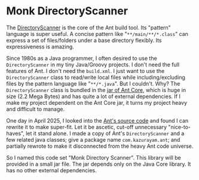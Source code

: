 # Monk DirectoryScanner

The [DirectoryScanner](https://ant.apache.org/manual/api/org/apache/tools/ant/DirectoryScanner.html) is the core of the Ant build tool. Its "pattern" language is super useful. A concise pattern like "`**/main/**/*.class`" can express a set of files/folders under a base directory flexibly. Its expressiveness is amazing.

Since 1980s as a Java programmer, I often desired to use the `DirectoryScanner` in my tiny Java/Groovy projects. I don't need the full features of Ant. I don't need the `build.xml`. I just want to use the `DirectoryScanner` class to read/write local files while including/excluding files by the pattern language like "`**/*.java`". But I couldn't. Why? The `DirectoryScanner` class is bundled in the [jar of Ant Core](https://mvnrepository.com/artifact/org.apache.ant/ant), which is huge in size (2.2 Mega Bytes) and has quite a lot of external dependencies. If I make my project dependent on the Ant Core jar, it turns my project heavy and difficult to manage.

One day in April 2025, I looked into the [Ant's source code](https://github.com/apache/ant/blob/master/src/main/org/apache/tools/ant/DirectoryScanner.java) and found I can rewrite it to make super-fit. Let it be ascetic, cut-off unnecessary "nice-to-haves", let it stand alone. I made a copy of Ant's `DirectoryScanner` and a few related java classes; give a package name `com.kazurayam.ant`; and partially rewrote to make it disconnected from the heavy Ant code universe.

So I named this code set "Monk Directory Scanner". This library will be provided in a small jar file. The jar depends only on the Java Core library. It has no other external dependencies.



